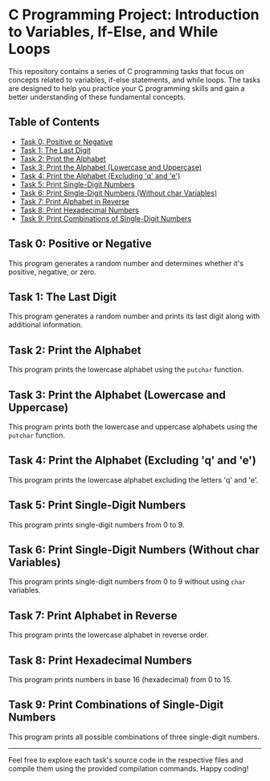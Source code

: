 # C Programming Project: Introduction to Variables, If-Else, and While Loops

This repository contains a series of C programming tasks that focus on concepts related to variables, if-else statements, and while loops. The tasks are designed to help you practice your C programming skills and gain a better understanding of these fundamental concepts.

## Table of Contents

- [Task 0: Positive or Negative](#task-0-positive-or-negative)
- [Task 1: The Last Digit](#task-1-the-last-digit)
- [Task 2: Print the Alphabet](#task-2-print-the-alphabet)
- [Task 3: Print the Alphabet (Lowercase and Uppercase)](#task-3-print-the-alphabet-lowercase-and-uppercase)
- [Task 4: Print the Alphabet (Excluding 'q' and 'e')](#task-4-print-the-alphabet-excluding-q-and-e)
- [Task 5: Print Single-Digit Numbers](#task-5-print-single-digit-numbers)
- [Task 6: Print Single-Digit Numbers (Without char Variables)](#task-6-print-single-digit-numbers-without-char-variables)
- [Task 7: Print Alphabet in Reverse](#task-7-print-alphabet-in-reverse)
- [Task 8: Print Hexadecimal Numbers](#task-8-print-hexadecimal-numbers)
- [Task 9: Print Combinations of Single-Digit Numbers](#task-9-print-combinations-of-single-digit-numbers)

## Task 0: Positive or Negative

This program generates a random number and determines whether it's positive, negative, or zero.

## Task 1: The Last Digit

This program generates a random number and prints its last digit along with additional information.

## Task 2: Print the Alphabet

This program prints the lowercase alphabet using the `putchar` function.

## Task 3: Print the Alphabet (Lowercase and Uppercase)

This program prints both the lowercase and uppercase alphabets using the `putchar` function.

## Task 4: Print the Alphabet (Excluding 'q' and 'e')

This program prints the lowercase alphabet excluding the letters 'q' and 'e'.

## Task 5: Print Single-Digit Numbers

This program prints single-digit numbers from 0 to 9.

## Task 6: Print Single-Digit Numbers (Without char Variables)

This program prints single-digit numbers from 0 to 9 without using `char` variables.

## Task 7: Print Alphabet in Reverse

This program prints the lowercase alphabet in reverse order.

## Task 8: Print Hexadecimal Numbers

This program prints numbers in base 16 (hexadecimal) from 0 to 15.

## Task 9: Print Combinations of Single-Digit Numbers

This program prints all possible combinations of three single-digit numbers.

---

Feel free to explore each task's source code in the respective files and compile them using the provided compilation commands. Happy coding!
